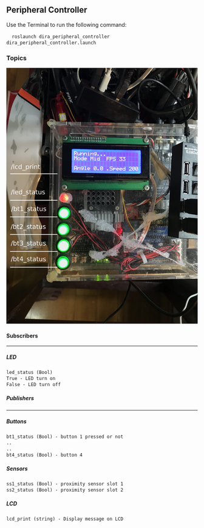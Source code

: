 ## Peripheral Controller
Use the Terminal to run the following command:
```
  roslaunch dira_peripheral_controller dira_peripheral_controller.launch
```

### Topics

<center>
<img src="../../images/car_2.jpg" width="640"/>
</center>

#### Subscribers
---
##### LED
```
led_status (Bool)
True - LED turn on
False - LED turn off
```
##### Publishers
---
##### Buttons
```
bt1_status (Bool) - button 1 pressed or not
..
..
bt4_status (Bool) - button 4
```
##### Sensors
```
ss1_status (Bool) - proximity sensor slot 1
ss2_status (Bool) - proximity sensor slot 2
```
##### LCD 
```
lcd_print (string) - Display message on LCD
```